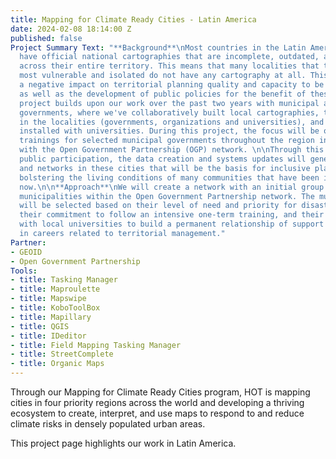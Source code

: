 ```yaml
---
title: Mapping for Climate Ready Cities - Latin America
date: 2024-02-08 18:14:00 Z
published: false
Project Summary Text: "**Background**\nMost countries in the Latin America region
  have official national cartographies that are incomplete, outdated, and unequal
  across their entire territory. This means that many localities that tend to be the
  most vulnerable and isolated do not have any cartography at all. This in turn has
  a negative impact on territorial planning quality and capacity to be evidence-based
  as well as the development of public policies for the benefit of these populations.\n\n**Summary**\nThis
  project builds upon our work over the past two years with municipal and national
  governments, where we've collaboratively built local cartographies, technical competencies
  in the localities (governments, organizations and universities), and support networks
  installed with universities. During this project, the focus will be on offering
  trainings for selected municipal governments throughout the region in partnership
  with the Open Government Partnership (OGP) network. \n\nThrough this project, with
  public participation, the data creation and systems updates will generate experiences
  and networks in these cities that will be the basis for inclusive planning subsequently
  bolstering the living conditions of many communities that have been ignored until
  now.\n\n**Approach**\nWe will create a network with an initial group of selected
  municipalities within the Open Government Partnership network. The municipalities
  will be selected based on their level of need and priority for disaster risk issues,
  their commitment to follow an intensive one-term training, and their previous linkage
  with local universities to build a permanent relationship of support for students
  in careers related to territorial management."
Partner:
- GEOID
- Open Government Partnership
Tools:
- title: Tasking Manager
- title: Maproulette
- title: Mapswipe
- title: KoboToolBox
- title: Mapillary
- title: QGIS
- title: IDeditor
- title: Field Mapping Tasking Manager
- title: StreetComplete
- title: Organic Maps
---
```


Through our Mapping for Climate Ready Cities program, HOT is mapping cities in four priority regions across the world and developing a thriving ecosystem to create, interpret, and use maps to respond to and reduce climate risks in densely populated urban areas.

This project page highlights our work in Latin America. 